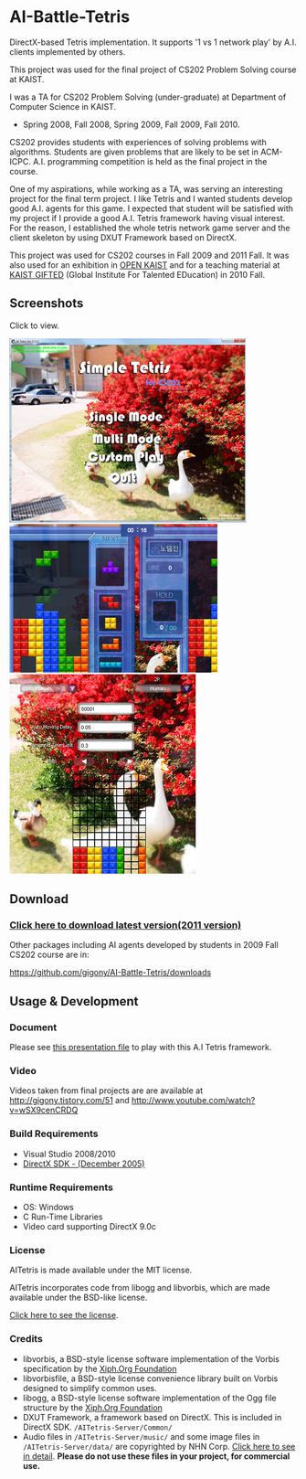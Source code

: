 AI-Battle-Tetris
================

DirectX-based Tetris implementation. It supports '1 vs 1 network play' by A.I. clients implemented by others. 

This project was used for the final project of CS202 Problem Solving course at KAIST.

I was a TA for CS202 Problem Solving (under-graduate) at Department of Computer Science in KAIST.
- Spring 2008, Fall 2008, Spring 2009, Fall 2009, Fall 2010.

CS202 provides students with experiences of solving problems with algorithms. 
Students are given problems that are likely to be set in ACM-ICPC. 
A.I. programming competition is held as the final project in the course.

One of my aspirations, while working as a TA, was serving an interesting project for the final term project.
I like Tetris and I wanted students develop good A.I. agents for this game. I expected that student will be satisfied with my project if I provide a good A.I. Tetris framework having visual interest.
For the reason, I established the whole tetris network game server and the client skeleton by using DXUT Framework based on DirectX.

This project was used for CS202 courses in Fall 2009 and 2011 Fall. It was also used for an exhibition in [OPEN KAIST](http://so-kaist.ac.kr/open/) and for a teaching material at [KAIST GIFTED](http://gifted.kaist.ac.kr/main.do) \(Global Institute For Talented EDucation\) in 2010 Fall.

Screenshots
-----------------
Click to view.


[![Title](https://github.com/gigony/AI-Battle-Tetris/raw/master/Screenshots/Title_th.png)](https://github.com/gigony/AI-Battle-Tetris/raw/master/Screenshots/Title.png)
[![Battle](https://github.com/gigony/AI-Battle-Tetris/raw/master/Screenshots/Battle_th.png)](https://github.com/gigony/AI-Battle-Tetris/raw/master/Screenshots/Battle.png)
[![CustomPlay](https://github.com/gigony/AI-Battle-Tetris/raw/master/Screenshots/CustomPlay_th.png)](https://github.com/gigony/AI-Battle-Tetris/raw/master/Screenshots/CustomPlay.png)

Download
-------------
### [Click here to download latest version\(2011 version\)](https://github.com/downloads/gigony/AI-Battle-Tetris/GAMEServerClientFinal-PS2011.zip)

Other packages including AI agents developed by students in 2009 Fall CS202 course are in: 

https://github.com/gigony/AI-Battle-Tetris/downloads

Usage & Development
-------------------

### Document
Please see [this presentation file](https://github.com/gigony/AI-Battle-Tetris/raw/master/Documents/Document-2011.pdf) to play with this A.I Tetris framework.

### Video
Videos taken from final projects are are available at http://gigony.tistory.com/51 and http://www.youtube.com/watch?v=wSX9cenCRDQ

### Build Requirements
- Visual Studio 2008/2010
- [DirectX SDK - \(December 2005\)](http://www.microsoft.com/en-us/download/details.aspx?id=10635)

### Runtime Requirements
- OS: Windows
- C Run-Time Libraries
- Video card supporting DirectX 9.0c

### License

AITetris is made available under the MIT license.

AITetris incorporates code from libogg and libvorbis, which are
made available under the BSD-like license.

[Click here to see the license](https://github.com/gigony/AI-Battle-Tetris/blob/master/LICENSE.txt). 

### Credits
- libvorbis, a BSD-style license software implementation of the Vorbis specification by the [Xiph.Org Foundation](http://www.xiph.org/) 
- libvorbisfile, a BSD-style license convenience library built on Vorbis designed to simplify common uses.
- libogg, a BSD-style license software implementation of the Ogg file structure by the [Xiph.Org Foundation](http://www.xiph.org/)
- DXUT Framework, a framework based on DirectX. This is included in DirectX SDK.  `/AITetris-Server/Common/`
- Audio files in `/AITetris-Server/music/` and some image files in `/AITetris-Server/data/` are copyrighted by NHN Corp. [Click here to see in detail](https://github.com/gigony/AI-Battle-Tetris/blob/master/LICENSE_artwork.txt). 
  **Please do not use these files in your project, for commercial use.**







